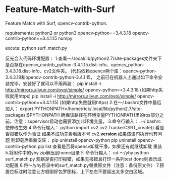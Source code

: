 # Feature-Match-with-Surf
Feature Match with Surf, opencv-contrib-python.

requirements:
python2 or python3
opencv-python==3.4.3.18
opencv-contrib-python==3.4.1.15
numpy

excute:
python surf_match.py


反光合入代码环境配置：
1.查看～/.local/lib/python2.7/site-packages文件夹下是否存在opencv_contrib_python-3.4.1.15.dist-info、opencv_python-3.4.3.18.dist-info、cv2文件夹。
(代码依赖opencv两个库：opencv-python-3.4.3.18和opencv-contrib-python-3.4.1.15， 之前已在机器人上通过如下命令安装完毕，安装好了就可以不用再装：
pip install -i http://mirrors.aliyun.com/pypi/simple/ opencv-python==3.4.3.18     (如果http失败就用https)
pip install -i http://mirrors.aliyun.com/pypi/simple/ opencv-contrib-python==3.4.1.15)  (如果http失败就用https)
2.在～/.bashrc文件中最后加入：
export PYTHONPATH=/home/rick/.local/lib/python2.7/site-packages:$PYTHONPATH
确保该路径在环境变量PYTHONPATH里的ros部分之前。注意：supervisor启动也需要添加此环境变量。
3.命令行输入：. ~/.bashrc 使修改生效
4.命令行输入：
python
import cv2
cv2.TrackerCSRT_create()
看是否报错以作为验证
如果不成功先看看版本号
cv2.__version__
如果该语句执行也有问题
则卸载后重新安装：
pip uninstall opencv-python
pip uninstall opencv-contrib-python
pip list 查看是否将opencv卸载干净，如果还有就继续卸载
重装
5.将附件中的yhy.zip解压到home目录下
命令行输入：
cd ～/yhy
python surf_match.py
观察是否打印报错，如果无报错且打印一系列test done则表示成功配置
6.将～/yhy目录中的surf_match.py替换原文件（注意：备份原文件）
7.预置位标注时注意让方框刚好包罗图标，上下左右不要留出太多空白区域。

